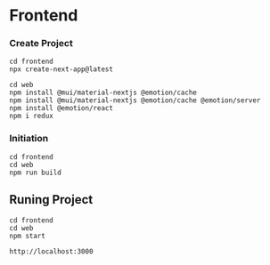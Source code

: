 # Frontend

### Create Project
```
cd frontend
npx create-next-app@latest
```

```
cd web
npm install @mui/material-nextjs @emotion/cache
npm install @mui/material-nextjs @emotion/cache @emotion/server
npm install @emotion/react
npm i redux
```

### Initiation
```
cd frontend
cd web
npm run build
```

## Runing Project
```
cd frontend
cd web
npm start
```

```
http://localhost:3000
```
